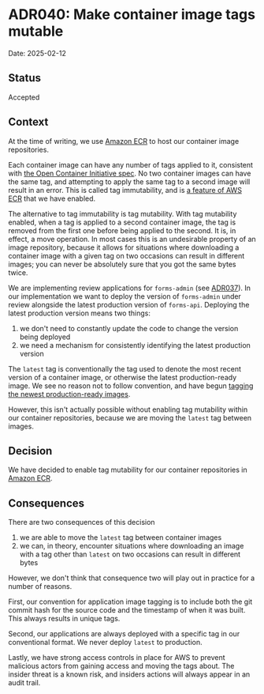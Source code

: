 # ADR040: Make container image tags mutable

Date: 2025-02-12

## Status

Accepted

## Context

At the time of writing, we use [Amazon ECR](https://aws.amazon.com/ecr/) to host our container image repositories. 

Each container image can have any number of tags applied to it, consistent with [the Open Container Initiative spec](https://github.com/opencontainers/distribution-spec/blob/main/spec.md). No two container images can have the same tag, and attempting to apply the same tag to a second image will result in an error. This is called tag immutability, and is [a feature of AWS ECR](https://docs.aws.amazon.com/AmazonECR/latest/userguide/image-tag-mutability.html) that we have enabled.

The alternative to tag immutability is tag mutability. With tag mutability enabled, when a tag is applied to a second container image, the tag is removed from the first one before being applied to the second. It is, in effect, a move operation. In most cases this is an undesirable property of an image repository, because it allows for situations where downloading a container image with a given tag on two occasions can result in different images; you can never be absolutely sure that you got the same bytes twice.

We are implementing review applications for `forms-admin` (see [ADR037](./ADR037-implement-review-apps.md)). In our implementation we want to deploy the version of `forms-admin` under review alongside the latest production version of `forms-api`. Deploying the latest production version means two things:

1. we don't need to constantly update the code to change the version being deployed
2. we need a mechanism for consistently identifying the latest production version

The `latest` tag is conventionally the tag used to denote the most recent version of a container image, or otherwise the latest production-ready image. We see no reason not to follow convention, and have begun [tagging the newest production-ready images](https://github.com/alphagov/forms-deploy/pull/1346). 

However, this isn't actually possible without enabling tag mutability within our container repositories, because we are moving the `latest` tag between images. 

## Decision

We have decided to enable tag mutability for our container repositories in [Amazon ECR](https://aws.amazon.com/ecr/).

## Consequences

There are two consequences of this decision

1. we are able to move the `latest` tag between container images
2. we can, in theory, encounter situations where downloading an image with a tag other than `latest` on two occasions can result in different bytes

However, we don't think that consequence two will play out in practice for a number of reasons. 

First, our convention for application image tagging is to include both the git commit hash for the source code and the timestamp of when it was built. This always results in unique tags. 

Second, our applications are always deployed with a specific tag in our conventional format. We never deploy `latest` to production. 

Lastly, we have strong access controls in place for AWS to prevent malicious actors from gaining access and moving the tags about. The insider threat is a known risk, and insiders actions will always appear in an audit trail.
